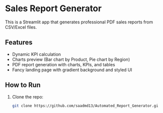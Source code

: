 # Sales Report Generator

This is a Streamlit app that generates professional PDF sales reports from CSV/Excel files.  

## Features
- Dynamic KPI calculation
- Charts preview (Bar chart by Product, Pie chart by Region)
- PDF report generation with charts, KPIs, and tables
- Fancy landing page with gradient background and styled UI

## How to Run
1. Clone the repo:
   ```bash
   git clone https://github.com/saadmd13/Automated_Report_Generator.git
